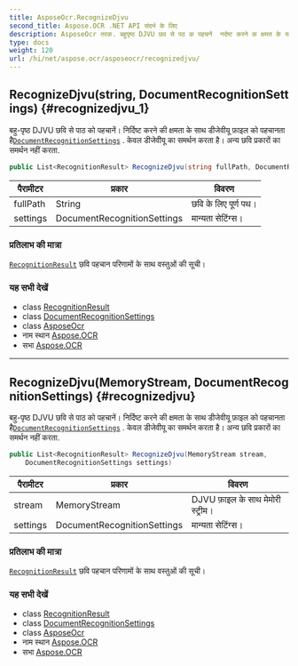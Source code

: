 ```yaml
---
title: AsposeOcr.RecognizeDjvu
second_title: Aspose.OCR .NET API संदर्भ के लिए
description: AsposeOcr तरक. बहुपृष्ठ DJVU छव से पठ क पहचनें  नर्दष्ट करने क क्षमत के सथ डजेवयू फ़इल क पहचनत हैDocumentRecognitionSettings . केवल डजेवयू क समर्थन करत है अन्य छव प्रकरं क समर्थन नहं करत.
type: docs
weight: 120
url: /hi/net/aspose.ocr/asposeocr/recognizedjvu/
---
```

## RecognizeDjvu(string, DocumentRecognitionSettings) {#recognizedjvu_1}

बहु-पृष्ठ DJVU छवि से पाठ को पहचानें।  निर्दिष्ट करने की क्षमता के साथ डीजेवीयू फ़ाइल को पहचानता है[`DocumentRecognitionSettings`](../../documentrecognitionsettings/) . केवल डीजेवीयू का समर्थन करता है। अन्य छवि प्रकारों का समर्थन नहीं करता.

```csharp
public List<RecognitionResult> RecognizeDjvu(string fullPath, DocumentRecognitionSettings settings)
```

| पैरामीटर | प्रकार | विवरण |
| --- | --- | --- |
| fullPath | String | छवि के लिए पूर्ण पथ। |
| settings | DocumentRecognitionSettings | मान्यता सेटिंग्स। |

### प्रतिलाभ की मात्रा

[`RecognitionResult`](../../recognitionresult/) छवि पहचान परिणामों के साथ वस्तुओं की सूची।

### यह सभी देखें

* class [RecognitionResult](../../recognitionresult/)
* class [DocumentRecognitionSettings](../../documentrecognitionsettings/)
* class [AsposeOcr](../)
* नाम स्थान [Aspose.OCR](../../asposeocr/)
* सभा [Aspose.OCR](../../../)

---

## RecognizeDjvu(MemoryStream, DocumentRecognitionSettings) {#recognizedjvu}

बहु-पृष्ठ DJVU छवि से पाठ को पहचानें।  निर्दिष्ट करने की क्षमता के साथ डीजेवीयू फ़ाइल को पहचानता है[`DocumentRecognitionSettings`](../../documentrecognitionsettings/) . केवल डीजेवीयू का समर्थन करता है। अन्य छवि प्रकारों का समर्थन नहीं करता.

```csharp
public List<RecognitionResult> RecognizeDjvu(MemoryStream stream, 
    DocumentRecognitionSettings settings)
```

| पैरामीटर | प्रकार | विवरण |
| --- | --- | --- |
| stream | MemoryStream | DJVU फ़ाइल के साथ मेमोरी स्ट्रीम। |
| settings | DocumentRecognitionSettings | मान्यता सेटिंग्स। |

### प्रतिलाभ की मात्रा

[`RecognitionResult`](../../recognitionresult/) छवि पहचान परिणामों के साथ वस्तुओं की सूची।

### यह सभी देखें

* class [RecognitionResult](../../recognitionresult/)
* class [DocumentRecognitionSettings](../../documentrecognitionsettings/)
* class [AsposeOcr](../)
* नाम स्थान [Aspose.OCR](../../asposeocr/)
* सभा [Aspose.OCR](../../../)


